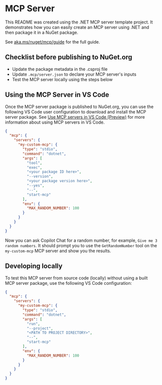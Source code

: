 # MCP Server

This README was created using the .NET MCP server template project. It demonstrates how you can easily create an MCP server using .NET and then package it in a NuGet package.

See [aka.ms/nuget/mcp/guide](https://aka.ms/nuget/mcp/guide) for the full guide.

## Checklist before publishing to NuGet.org

- Update the package metadata in the .csproj file
- Update `.mcp/server.json` to declare your MCP server's inputs
- Test the MCP server locally using the steps below

## Using the MCP Server in VS Code

Once the MCP server package is published to NuGet.org, you can use the following VS Code user configuration to download and install the MCP server package. See [Use MCP servers in VS Code (Preview)](https://code.visualstudio.com/docs/copilot/chat/mcp-servers) for more information about using MCP servers in VS Code.

```json
{
  "mcp": {
    "servers": {
      "my-custom-mcp": {
        "type": "stdio",
        "command": "dotnet",
        "args": [
          "tool",
          "exec",
          "<your package ID here>",
          "--version",
          "<your package version here>",
          "--yes",
          "--",
          "start-mcp"
        ],
        "env": {
          "MAX_RANDOM_NUMBER": 100
        }
      }
    }
  }
}
```

Now you can ask Copilot Chat for a random number, for example, `Give me 3 random numbers`. It should prompt you to use the `GetRandomNumber` tool on the `my-custom-mcp` MCP server and show you the results.

## Developing locally

To test this MCP server from source code (locally) without using a built MCP server package, use the following VS Code configuration:

```json
{
  "mcp": {
    "servers": {
      "my-custom-mcp": {
        "type": "stdio",
        "command": "dotnet",
        "args": [
          "run",
          "--project",
          "<PATH TO PROJECT DIRECTORY>",
          "--",
          "start-mcp"
        ],
        "env": {
          "MAX_RANDOM_NUMBER": 100
        }
      }
    }
  }
}
```
